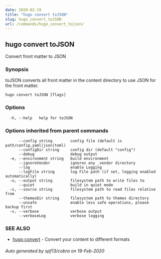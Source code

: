 ```yaml
---
date: 2020-02-19
title: "hugo convert toJSON"
slug: hugo_convert_toJSON
url: /commands/hugo_convert_tojson/
---
```

## hugo convert toJSON

Convert front matter to JSON

### Synopsis

toJSON converts all front matter in the content directory
to use JSON for the front matter.

```
hugo convert toJSON [flags]
```

### Options

```
  -h, --help   help for toJSON
```

### Options inherited from parent commands

```
      --config string        config file (default is path/config.yaml|json|toml)
      --configDir string     config dir (default "config")
      --debug                debug output
  -e, --environment string   build environment
      --ignoreVendor         ignores any _vendor directory
      --log                  enable Logging
      --logFile string       log File path (if set, logging enabled automatically)
  -o, --output string        filesystem path to write files to
      --quiet                build in quiet mode
  -s, --source string        filesystem path to read files relative from
      --themesDir string     filesystem path to themes directory
      --unsafe               enable less safe operations, please backup first
  -v, --verbose              verbose output
      --verboseLog           verbose logging
```

### SEE ALSO

* [hugo convert](/commands/hugo_convert/)	 - Convert your content to different formats

###### Auto generated by spf13/cobra on 19-Feb-2020
